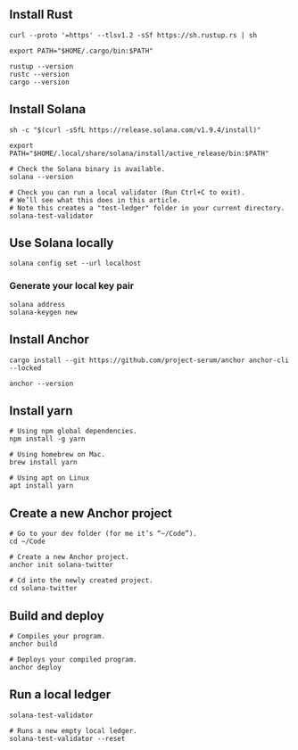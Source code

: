 ## Install Rust

```shell
curl --proto '=https' --tlsv1.2 -sSf https://sh.rustup.rs | sh
```

```shell
export PATH="$HOME/.cargo/bin:$PATH"
```

```shell
rustup --version
rustc --version
cargo --version
```

## Install Solana

```shell
sh -c "$(curl -sSfL https://release.solana.com/v1.9.4/install)"
```

```shell
export PATH="$HOME/.local/share/solana/install/active_release/bin:$PATH"
```

```
# Check the Solana binary is available.
solana --version

# Check you can run a local validator (Run Ctrl+C to exit).
# We’ll see what this does in this article.
# Note this creates a "test-ledger" folder in your current directory.
solana-test-validator

```

## Use Solana locally

```shell
solana config set --url localhost
```

### Generate your local key pair
```shell
solana address
solana-keygen new
```

## Install Anchor

```shell
cargo install --git https://github.com/project-serum/anchor anchor-cli --locked
```

```shell
anchor --version
```

## Install yarn

```shell
# Using npm global dependencies.
npm install -g yarn

# Using homebrew on Mac.
brew install yarn

# Using apt on Linux
apt install yarn
```

## Create a new Anchor project

```shell
# Go to your dev folder (for me it’s “~/Code”).
cd ~/Code

# Create a new Anchor project.
anchor init solana-twitter

# Cd into the newly created project.
cd solana-twitter
```

## Build and deploy

```shell
# Compiles your program.
anchor build
```
```shell
# Deploys your compiled program.
anchor deploy

```

## Run a local ledger

```shell
solana-test-validator
```

```shell
# Runs a new empty local ledger.
solana-test-validator --reset
```
